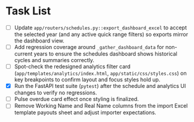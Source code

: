 # Task List

- [ ] Update `app/routers/schedules.py::export_dashboard_excel` to accept the selected year (and any active quick range filters) so exports mirror the dashboard view.
- [ ] Add regression coverage around `_gather_dashboard_data` for non-current years to ensure the schedules dashboard shows historical cycles and summaries correctly.
- [ ] Spot-check the redesigned analytics filter card (`app/templates/analytics/index.html`, `app/static/css/styles.css`) on key breakpoints to confirm layout and focus styles hold up.
- [x] Run the FastAPI test suite (`pytest`) after the schedule and analytics UI changes to verify no regressions.
- [ ] Pulse overdue card effect once styling is finalized.
- [ ] Remove Working Name and Real Name columns from the import Excel template payouts sheet and adjust importer expectations.
